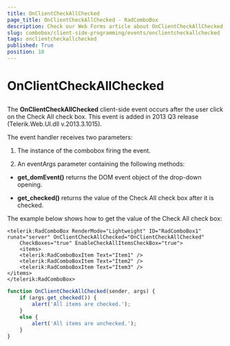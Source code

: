 ```yaml
---
title: OnClientCheckAllChecked
page_title: OnClientCheckAllChecked - RadComboBox
description: Check our Web Forms article about OnClientCheckAllChecked.
slug: combobox/client-side-programming/events/onclientcheckallchecked
tags: onclientcheckallchecked
published: True
position: 18
---
```


# OnClientCheckAllChecked



## 

The **OnClientCheckAllChecked** client-side event occurs after the user click on the Check All check box. This event is added in 2013 Q3 release (Telerik.Web.UI.dll v.2013.3.1015).

The event handler receives two parameters:

1. The instance of the combobox firing the event.

1. An eventArgs parameter containing the following methods:

* **get_domEvent()** returns the DOM event object of the drop-down opening.

* **get_checked()** returns the value of the Check All check box after it is checked.

The example below shows how to get the value of the Check All check box:

````ASPNET
<telerik:RadComboBox RenderMode="Lightweight" ID="RadComboBox1" runat="server" OnClientCheckAllChecked="OnClientCheckAllChecked"
	CheckBoxes="true" EnableCheckAllItemsCheckBox="true">
	<items>
	<telerik:RadComboBoxItem Text="Item1" />
	<telerik:RadComboBoxItem Text="Item2" />
	<telerik:RadComboBoxItem Text="Item3" />
</items>
</telerik:RadComboBox>
````



````JavaScript
function OnClientCheckAllChecked(sender, args) {
	if (args.get_checked()) {
		alert('All items are checked.');
	}
	else {
		alert('All items are unchecked.');
	}
}
````


